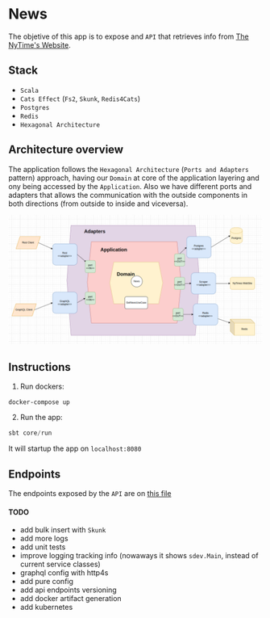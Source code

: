 # News

The objetive of this app is to expose and `API` that retrieves info from [The NyTime's Website](https://www.nytimes.com/).

## Stack

- `Scala`
- `Cats Effect` (`Fs2`, `Skunk`, `Redis4Cats`)
- `Postgres`
- `Redis`
- `Hexagonal Architecture`

## Architecture overview

The application follows the `Hexagonal Architecture` (`Ports and Adapters` pattern) approach, having our `Domain` at core of the application layering and ony being accessed by the `Application`. Also we have different ports and adapters that allows the communication with the outside components in both directions (from outside to inside and viceversa).

![Alt text](diagrams/architecture.png?raw=true "Architecture")

## Instructions

1. Run dockers:

```
docker-compose up
```

2. Run the app:

``` scala
sbt core/run
```

It will startup the app on `localhost:8080`

## Endpoints

The endpoints exposed by the `API` are on [this file](requests.http)

#### TODO

- add bulk insert with `Skunk`
- add more logs
- add unit tests
- improve logging tracking info (nowaways it shows `sdev.Main`, instead of current service classes)
- graphql config with http4s
- add pure config
- add api endpoints versioning
- add docker artifact generation
- add kubernetes